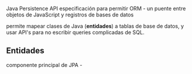 Java Persistence API 
especificación para permitir ORM - un puente entre objetos de JavaScript y registros de bases de datos 

permite mapear clases de Java (**entidades**) a tablas de base de datos, y usar API's para no escribir queries complicadas de SQL.

## Entidades
componente principal de JPA - 